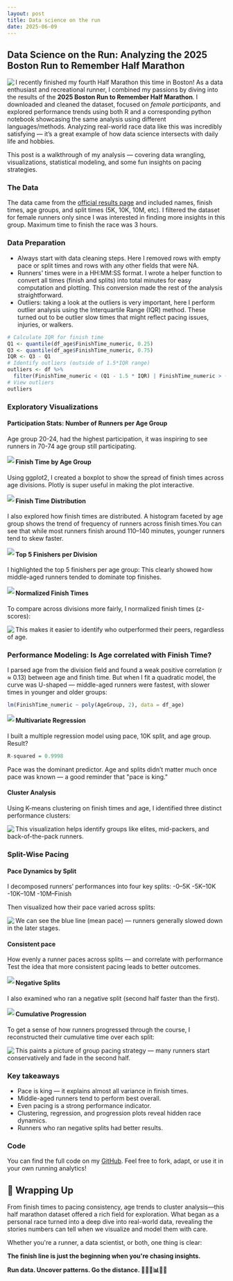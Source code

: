 ```yaml
---
layout: post
title: Data science on the run 
date: 2025-06-09
---
```


## Data Science on the Run: Analyzing the 2025 Boston Run to Remember Half Marathon


<img align="left" src="/img/marathon/IMG_6677.jpeg">

I recently finished my fourth Half Marathon this time in Boston! As a data enthusiast and recreational runner, I combined my passions by diving into the results of the **2025 Boston Run to Remember Half Marathon**. I downloaded and cleaned the dataset, focused on *female participants*, and explored performance trends using both R and a corresponding python notebook showcasing the same analysis using different languages/methods. Analyzing real-world race data like this was incredibly satisfying — it’s a great example of how data science intersects with daily life and hobbies.

This post is a walkthrough of my analysis — covering data wrangling, visualizations, statistical modeling, and some fun insights on pacing strategies.

### The Data
The data came from the [official results page](https://results.raceroster.com/v2/en-US/results/36vs6pxhw573fv4c/results?subEvent=227956) and included names, finish times, age groups, and split times (5K, 10K, 10M, etc). I filtered the dataset for female runners only since I was interested in finding more insights in this group. Maximum time to finish the race was 3 hours. 

### Data Preparation
- Always start with data cleaning steps. Here I removed rows with empty pace or split times and rows with any other fields that were NA.
- Runners' times were in a HH:MM:SS format. I wrote a helper function to convert all times (finish and splits) into total minutes for easy computation and plotting. This conversion made the rest of the analysis straightforward.
- Outliers: taking a look at the outliers is very important, here I perform outlier analysis using the Interquartile Range (IQR) method. These turned out to be outlier slow times that might reflect pacing issues, injuries, or walkers. 
```r
# Calculate IQR for finish time
Q1 <- quantile(df_age$FinishTime_numeric, 0.25)
Q3 <- quantile(df_age$FinishTime_numeric, 0.75)
IQR <- Q3 - Q1
# Identify outliers (outside of 1.5*IQR range)
outliers <- df %>%
  filter(FinishTime_numeric < (Q1 - 1.5 * IQR) | FinishTime_numeric > (Q3 + 1.5 * IQR))
# View outliers
outliers
```

### Exploratory Visualizations

#### Participation Stats: Number of Runners per Age Group
Age group 20-24, had the highest participation, it was inspiring to see runners in 70-74 age group still participating.

<img align="left" src="/img/marathon/Num_runners_per_age_grp2.png">

#### Finish Time by Age Group
Using ggplot2, I created a boxplot to show the spread of finish times across age divisions.
Plotly is super useful in making the plot interactive. 

<img align="left" src="/img/marathon/Boxplot_Finish_Time_by_Age_Group.png">

#### Finish Time Distribution
I also explored how finish times are distributed. A histogram faceted by age group shows the trend of frequency of runners across finish times.You can see that while most runners finish around 110–140 minutes, younger runners tend to skew faster. 

<img align="left" src="/img/marathon/Histogram_Finish_times.png">

#### Top 5 Finishers per Division
I highlighted the top 5 finishers per age group:
This clearly showed how middle-aged runners tended to dominate top finishes.

<img align="left" src="/img/marathon/Top_5_runners_per_age_grp.png">

#### Normalized Finish Times
To compare across divisions more fairly, I normalized finish times (z-scores):

<img align="left" src="/img/marathon/Normalized_Finish_Time_by_Age_Group.png">

This makes it easier to identify who outperformed their peers, regardless of age.


### Performance Modeling: Is Age correlated with Finish Time?
I parsed age from the division field and found a weak positive correlation (r ≈ 0.13) between age and finish time.
But when I fit a quadratic model, the curve was U-shaped — middle-aged runners were fastest, with slower times in younger and older groups:
```r
lm(FinishTime_numeric ~ poly(AgeGroup, 2), data = df_age)

```

<img align="left" src="/img/marathon/Quadratic_model.png">

#### Multivariate Regression
I built a multiple regression model using pace, 10K split, and age group. Result?
```r
R-squared = 0.9998

```
Pace was the dominant predictor. Age and splits didn’t matter much once pace was known — a good reminder that "pace is king."

#### Cluster Analysis
Using K-means clustering on finish times and age, I identified three distinct performance clusters:

<img align="left" src="/img/marathon/clustering_by_age.png">

This visualization helps identify groups like elites, mid-packers, and back-of-the-pack runners.

### Split-Wise Pacing
#### Pace Dynamics by Split
I decomposed runners’ performances into four key splits:
-0–5K
-5K–10K
-10K–10M
-10M–Finish

Then visualized how their pace varied across splits:

<img align="left" src="/img/marathon/pace_dynamics_by_split.png">

We can see the blue line (mean pace) — runners generally slowed down in the later stages.

#### Consistent pace
How evenly a runner paces across splits — and correlate with performance
Test the idea that more consistent pacing leads to better outcomes.

<img align="left" src="/img/marathon/pace_variability_vs_finish_time.png">

#### Negative Splits
I also examined who ran a negative split (second half faster than the first). 

<img align="left" src="/img/marathon/negative_splits.png">

#### Cumulative Progression
To get a sense of how runners progressed through the course, I reconstructed their cumulative time over each split:

<img align="left" src="/img/marathon/cumulative_progression.png">

This paints a picture of group pacing strategy — many runners start conservatively and fade in the second half.

### Key takeaways

- Pace is king — it explains almost all variance in finish times.
- Middle-aged runners tend to perform best overall.
- Even pacing is a strong performance indicator.
- Clustering, regression, and progression plots reveal hidden race dynamics.
- Runners who ran negative splits had better results.

### Code
You can find the full code on my [GitHub](https://github.com/TejashreeModak/Blog_Boston_Half_Marathon/tree/main). Feel free to fork, adapt, or use it in your own running analytics!

## 🏁 Wrapping Up

From finish times to pacing consistency, age trends to cluster analysis—this half marathon dataset offered a rich field for exploration. What began as a personal race turned into a deep dive into real-world data, revealing the stories numbers can tell when we visualize and model them with care.

Whether you're a runner, a data scientist, or both, one thing is clear:

**The finish line is just the beginning when you're chasing insights.**

**Run data. Uncover patterns. Go the distance. :running_woman:🏃📊🏃‍♀️**

